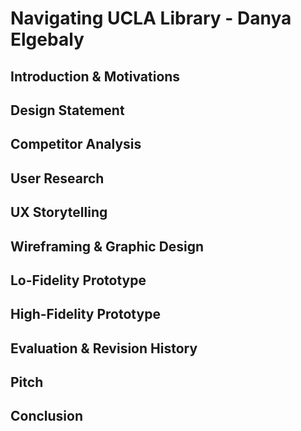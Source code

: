 # Navigating UCLA Library - Danya Elgebaly

## Introduction & Motivations

## Design Statement

## Competitor Analysis

## User Research

## UX Storytelling

## Wireframing & Graphic Design

## Lo-Fidelity Prototype

## High-Fidelity Prototype

## Evaluation & Revision History

## Pitch

## Conclusion
